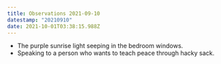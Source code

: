 ```yaml
---
title: Observations 2021-09-10
datestamp: "20210910"
date: 2021-10-01T03:38:15.988Z
---
```

- The purple sunrise light seeping in the bedroom windows.
- Speaking to a person who wants to teach peace through hacky sack.